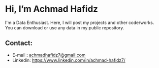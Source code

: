 # Hi, I’m Achmad Hafidz
I'm a Data Enthusiast. Here, I will post my projects and other code/works.
You can download or use any data in my public repository.

## Contact:
- E-mail : achmadhafidz7@gmail.com
- Linkedin: https://www.linkedin.com/in/achmad-hafidz7/
